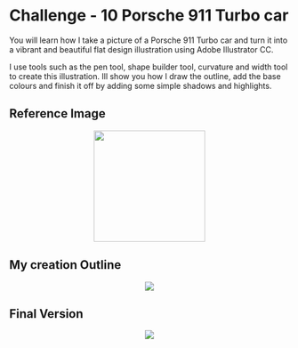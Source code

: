 # Challenge - 10 Porsche 911 Turbo car

You will learn how I take a picture of a Porsche 911 Turbo car and turn it into a vibrant and beautiful flat design illustration using Adobe Illustrator CC.

I use tools such as the pen tool, shape builder tool, curvature and width tool to create this illustration. Ill show you how I draw the outline, add the base colours and finish it off by adding some simple shadows and highlights.

## Reference Image
<p text align="center"><Img src="https://user-images.githubusercontent.com/54719422/119222224-e1607d00-bb10-11eb-8e6d-2713d045218d.jpg" height=200></p>

## My creation Outline

<p text align="center"><Img src="https://user-images.githubusercontent.com/54719422/119222311-4b792200-bb11-11eb-9c21-4da9d869a88f.png"></p>

## Final Version

<p text align="center"><Img src="https://user-images.githubusercontent.com/54719422/125110280-00878e00-e102-11eb-8af1-30550ad629b7.png"></p>


